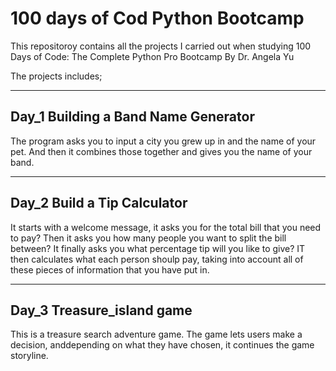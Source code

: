 # 100 days of Cod Python Bootcamp

This repositoroy contains all the projects I carried out when studying 100 Days of Code: 
The Complete Python Pro Bootcamp By Dr. Angela Yu 

The projects includes;

--- 
## Day_1 Building a Band Name Generator

The program asks you to input a city you grew up in and the name of your pet. And then it combines those together and gives you the name of your band.

---
## Day_2 Build a Tip Calculator

It starts with a welcome message, it asks you for the total bill that you need to pay? Then it asks you how many people you want to split the bill between? It finally asks you what percentage tip will you like to give? IT then calculates what each person shoulp pay, taking into account all of these pieces of information that you have put in.

---
## Day_3 Treasure_island game

This is a treasure search adventure game. The game lets users make a decision, anddepending on what they have chosen, it continues the game storyline.
